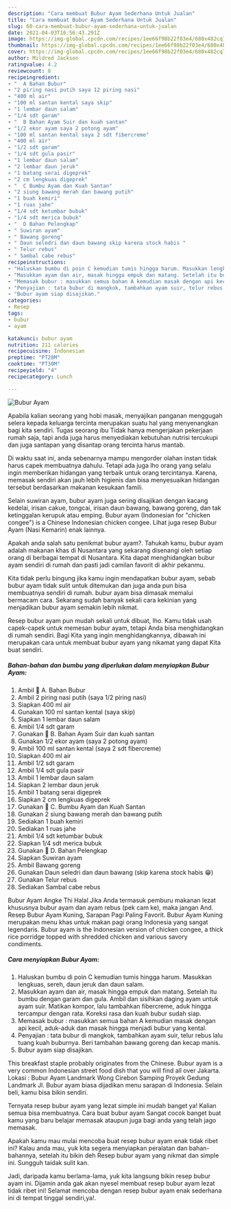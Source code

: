 ```yaml
---
description: "Cara membuat Bubur Ayam Sederhana Untuk Jualan"
title: "Cara membuat Bubur Ayam Sederhana Untuk Jualan"
slug: 60-cara-membuat-bubur-ayam-sederhana-untuk-jualan
date: 2021-04-03T16:56:43.291Z
image: https://img-global.cpcdn.com/recipes/1ee66f98b22f03e4/680x482cq70/bubur-ayam-foto-resep-utama.jpg
thumbnail: https://img-global.cpcdn.com/recipes/1ee66f98b22f03e4/680x482cq70/bubur-ayam-foto-resep-utama.jpg
cover: https://img-global.cpcdn.com/recipes/1ee66f98b22f03e4/680x482cq70/bubur-ayam-foto-resep-utama.jpg
author: Mildred Jackson
ratingvalue: 4.2
reviewcount: 8
recipeingredient:
- "  A Bahan Bubur"
- "2 piring nasi putih saya 12 piring nasi"
- "400 ml air"
- "100 ml santan kental saya skip"
- "1 lembar daun salam"
- "1/4 sdt garam"
- "  B Bahan Ayam Suir dan kuah santan"
- "1/2 ekor ayam saya 2 potong ayam"
- "100 ml santan kental saya 2 sdt fibercreme"
- "400 ml air"
- "1/2 sdt garam"
- "1/4 sdt gula pasir"
- "1 lembar daun salam"
- "2 lembar daun jeruk"
- "1 batang serai digeprek"
- "2 cm lengkuas digeprek"
- "  C Bumbu Ayam dan Kuah Santan"
- "2 siung bawang merah dan bawang putih"
- "1 buah kemiri"
- "1 ruas jahe"
- "1/4 sdt ketumbar bubuk"
- "1/4 sdt merica bubuk"
- "  D Bahan Pelengkap"
- " Suwiran ayam"
- " Bawang goreng"
- " Daun seledri dan daun bawang skip karena stock habis "
- " Telur rebus"
- " Sambal cabe rebus"
recipeinstructions:
- "Haluskan bumbu di poin C kemudian tumis hingga harum. Masukkan lengkuas, sereh, daun jeruk dan daun salam."
- "Masukkan ayam dan air, masak hingga empuk dan matang. Setelah itu bumbu dengan garam dan gula. Ambil dan sisihkan daging ayam untuk ayam suir. Matikan kompor, lalu tambahkan fibercreme, aduk hingga tercampur dengan rata. Koreksi rasa dan kuah bubur sudah siap."
- "Memasak bubur : masukkan semua bahan A kemudian masak dengan api kecil, aduk-aduk dan masak hingga menjadi bubur yang kental."
- "Penyajian : tata bubur di mangkok, tambahkan ayam suir, telur rebus lalu tuang kuah buburnya. Beri tambahan bawang goreng dan kecap manis."
- "Bubur ayam siap disajikan."
categories:
- Resep
tags:
- bubur
- ayam

katakunci: bubur ayam 
nutrition: 211 calories
recipecuisine: Indonesian
preptime: "PT28M"
cooktime: "PT30M"
recipeyield: "4"
recipecategory: Lunch

---
```



![Bubur Ayam](https://img-global.cpcdn.com/recipes/1ee66f98b22f03e4/680x482cq70/bubur-ayam-foto-resep-utama.jpg)

Apabila kalian seorang yang hobi masak, menyajikan panganan menggugah selera kepada keluarga tercinta merupakan suatu hal yang menyenangkan bagi kita sendiri. Tugas seorang ibu Tidak hanya mengerjakan pekerjaan rumah saja, tapi anda juga harus menyediakan kebutuhan nutrisi tercukupi dan juga santapan yang disantap orang tercinta harus mantab.

Di waktu  saat ini, anda sebenarnya mampu mengorder olahan instan tidak harus capek membuatnya dahulu. Tetapi ada juga lho orang yang selalu ingin memberikan hidangan yang terbaik untuk orang tercintanya. Karena, memasak sendiri akan jauh lebih higienis dan bisa menyesuaikan hidangan tersebut berdasarkan makanan kesukaan famili. 

Selain suwiran ayam, bubur ayam juga sering disajikan dengan kacang kedelai, irisan cakue, tongcai, irisan daun bawang, bawang goreng, dan tak ketinggalan kerupuk atau emping. Bubur ayam (Indonesian for &#34;chicken congee&#34;) is a Chinese Indonesian chicken congee. Lihat juga resep Bubur Ayam (Nasi Kemarin) enak lainnya.

Apakah anda salah satu penikmat bubur ayam?. Tahukah kamu, bubur ayam adalah makanan khas di Nusantara yang sekarang disenangi oleh setiap orang di berbagai tempat di Nusantara. Kita dapat menghidangkan bubur ayam sendiri di rumah dan pasti jadi camilan favorit di akhir pekanmu.

Kita tidak perlu bingung jika kamu ingin mendapatkan bubur ayam, sebab bubur ayam tidak sulit untuk ditemukan dan juga anda pun bisa membuatnya sendiri di rumah. bubur ayam bisa dimasak memalui bermacam cara. Sekarang sudah banyak sekali cara kekinian yang menjadikan bubur ayam semakin lebih nikmat.

Resep bubur ayam pun mudah sekali untuk dibuat, lho. Kamu tidak usah capek-capek untuk memesan bubur ayam, tetapi Anda bisa menghidangkan di rumah sendiri. Bagi Kita yang ingin menghidangkannya, dibawah ini merupakan cara untuk membuat bubur ayam yang nikamat yang dapat Kita buat sendiri.

<!--inarticleads1-->

##### Bahan-bahan dan bumbu yang diperlukan dalam menyiapkan Bubur Ayam:

1. Ambil  💛 A. Bahan Bubur
1. Ambil 2 piring nasi putih (saya 1/2 piring nasi)
1. Siapkan 400 ml air
1. Gunakan 100 ml santan kental (saya skip)
1. Siapkan 1 lembar daun salam
1. Ambil 1/4 sdt garam
1. Gunakan  💛 B. Bahan Ayam Suir dan kuah santan
1. Gunakan 1/2 ekor ayam (saya 2 potong ayam)
1. Ambil 100 ml santan kental (saya 2 sdt fibercreme)
1. Siapkan 400 ml air
1. Ambil 1/2 sdt garam
1. Ambil 1/4 sdt gula pasir
1. Ambil 1 lembar daun salam
1. Siapkan 2 lembar daun jeruk
1. Ambil 1 batang serai digeprek
1. Siapkan 2 cm lengkuas digeprek
1. Gunakan  💛 C. Bumbu Ayam dan Kuah Santan
1. Gunakan 2 siung bawang merah dan bawang putih
1. Sediakan 1 buah kemiri
1. Sediakan 1 ruas jahe
1. Ambil 1/4 sdt ketumbar bubuk
1. Siapkan 1/4 sdt merica bubuk
1. Gunakan  💛 D. Bahan Pelengkap
1. Siapkan  Suwiran ayam
1. Ambil  Bawang goreng
1. Gunakan  Daun seledri dan daun bawang (skip karena stock habis 😁)
1. Gunakan  Telur rebus
1. Sediakan  Sambal cabe rebus


Bubur Ayam Angke Thi Halal Jika Anda termasuk pemburu makanan lezat khususnya bubur ayam dan ayam rebus (pek cam ke), maka jangan And. Resep Bubur Ayam Kuning, Sarapan Pagi Paling Favorit. Bubur Ayam Kuning merupakan menu khas untuk makan pagi orang Indonesia yang sangat legendaris. Bubur ayam is the Indonesian version of chicken congee, a thick rice porridge topped with shredded chicken and various savory condiments. 

<!--inarticleads2-->

##### Cara menyiapkan Bubur Ayam:

1. Haluskan bumbu di poin C kemudian tumis hingga harum. Masukkan lengkuas, sereh, daun jeruk dan daun salam.
1. Masukkan ayam dan air, masak hingga empuk dan matang. Setelah itu bumbu dengan garam dan gula. Ambil dan sisihkan daging ayam untuk ayam suir. Matikan kompor, lalu tambahkan fibercreme, aduk hingga tercampur dengan rata. Koreksi rasa dan kuah bubur sudah siap.
1. Memasak bubur : masukkan semua bahan A kemudian masak dengan api kecil, aduk-aduk dan masak hingga menjadi bubur yang kental.
1. Penyajian : tata bubur di mangkok, tambahkan ayam suir, telur rebus lalu tuang kuah buburnya. Beri tambahan bawang goreng dan kecap manis.
1. Bubur ayam siap disajikan.


This breakfast staple probably originates from the Chinese. Bubur ayam is a very common Indonesian street food dish that you will find all over Jakarta. Lokasi : Bubur Ayam Landmark Wong Cirebon Samping Proyek Gedung Landmark Jl. Bubur ayam biasa dijadikan menu sarapan di Indonesia. Selain beli, kamu bisa bikin sendiri. 

Ternyata resep bubur ayam yang lezat simple ini mudah banget ya! Kalian semua bisa membuatnya. Cara buat bubur ayam Sangat cocok banget buat kamu yang baru belajar memasak ataupun juga bagi anda yang telah jago memasak.

Apakah kamu mau mulai mencoba buat resep bubur ayam enak tidak ribet ini? Kalau anda mau, yuk kita segera menyiapkan peralatan dan bahan-bahannya, setelah itu bikin deh Resep bubur ayam yang nikmat dan simple ini. Sungguh taidak sulit kan. 

Jadi, daripada kamu berlama-lama, yuk kita langsung bikin resep bubur ayam ini. Dijamin anda gak akan nyesel membuat resep bubur ayam lezat tidak ribet ini! Selamat mencoba dengan resep bubur ayam enak sederhana ini di tempat tinggal sendiri,ya!.

